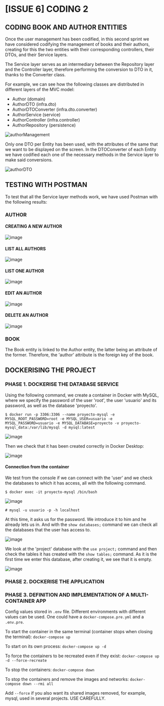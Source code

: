 # [ISSUE 6] CODING 2

## CODING BOOK AND AUTHOR ENTITIES

Once the user management has been codified, in this second sprint we have considered codifying the management of books and their authors, creating for this the two entities with their corresponding controllers, their DTOs, and their Service layers.

The Service layer serves as an intermediary between the Repository layer and the Controller layer, therefore performing the conversion to DTO in it, thanks to the Converter class.

For example, we can see how the following classes are distributed in different layers of the MVC model:
- Author (domain)
- AuthorDTO (infra.dto)
- AuthorDTOConverter (infra.dto.converter)
- AuthorService (service)
- AuthorController (infra.controller)
- AuthorRepository (persistence)

![authorManagement](https://user-images.githubusercontent.com/98974760/212562982-cde63b36-a502-458c-97de-59f5134db5a3.PNG)

Only one DTO per Entity has been used, with the attributes of the same that we want to be displayed on the screen. In the DTOConverter of each Entity we have codified each one of the necessary methods in the Service layer to make said conversions.

![authorDTO](https://user-images.githubusercontent.com/98974760/212562991-cf4f74aa-8527-4d15-bbfe-a8604e0f805a.PNG)

## TESTING WITH POSTMAN

To test that all the Service layer methods work, we have used Postman with the following results:

### AUTHOR

#### CREATING A NEW AUTHOR

![image](https://user-images.githubusercontent.com/98974760/212563205-9d6d553c-b740-4eb8-9a74-58299055879a.png)

#### LIST ALL AUTHORS 

![image](https://user-images.githubusercontent.com/98974760/212563219-3b08bb2f-52f7-46e7-9952-d44ede6ab970.png)

#### LIST ONE AUTHOR

![image](https://user-images.githubusercontent.com/98974760/212563234-c1bab79e-f9a3-47ec-9008-42ba9ce864c3.png)

#### EDIT AN AUTHOR

![image](https://user-images.githubusercontent.com/98974760/212563248-b8534cdd-384a-4cc8-9061-f8a703427b56.png)

#### DELETE AN AUTHOR

![image](https://user-images.githubusercontent.com/98974760/212563260-71e45e15-0b24-422d-b24a-8d69dcd1ddc3.png)


### BOOK

The Book entity is linked to the Author entity, the latter being an attribute of the former. Therefore, the 'author' attribute is the foreign key of the book.


## DOCKERISING THE PROJECT

### PHASE 1. DOCKERISE THE DATABASE SERVICE

Using the following command, we create a container in Docker with MySQL, where we specify the password of the user 'root', the user 'usuario' and its password, as well as the database 'proyecto'.

`$ docker run -p 3306:3306 --name proyecto-mysql -e MYSQL_ROOT_PASSWORD=root -e MYSQL_USER=usuario -e MYSQL_PASSWORD=usuario -e MYSQL_DATABASE=proyecto -v proyecto-mysql_data:/var/lib/mysql -d mysql:latest`

![image](https://user-images.githubusercontent.com/98974760/212563524-d450aa55-2466-4f21-8664-3e00aa695f5f.png)

Then we check that it has been created correctly in Docker Desktop:

![image](https://user-images.githubusercontent.com/98974760/212563536-85cb47b1-1c49-4f44-a987-00bbbdaad149.png)

#### Connection from the container

We test from the console if we can connect with the 'user' and we check the databases to which it has access, all with the following command.

`$ docker exec -it proyecto-mysql /bin/bash`

![image](https://user-images.githubusercontent.com/98974760/212563954-8c61459b-9de9-46de-a1d6-ae526cf24bf3.png)

`# mysql -u usuario -p -h localhost`

At this time, it asks us for the password. We introduce it to him and he already lets us in. And with the `show databases;` command we can check all the databases that the user has access to.

![image](https://user-images.githubusercontent.com/98974760/212563975-4cc318dd-85b8-4fea-820f-9110bb4feb73.png)

We look at the 'project' database with the `use project;` command and then check the tables it has created with the `show tables;` command.
As it is the first time we enter this database, after creating it, we see that it is empty.

![image](https://user-images.githubusercontent.com/98974760/212564081-101e92de-784b-480f-ab49-dcc71c5dd4a6.png)

### PHASE 2. DOCKERISE THE APPLICATION


### PHASE 3. DEFINITION AND IMPLEMENTATION OF A MULTI-CONTAINER APP

Config values stored in ``.env`` file. Different environments with different values can
be used. One could have a ``docker-compose.pre.yml`` and a ``.env.pre``.

To start the container in the same terminal (container stops when closing the terminal):
``docker-compose up``

To start on its own process: ``docker-compose up -d``

To force the containers to be recreated even if they exist:
``docker-compose up -d --force-recreate``

To stop the containers: ``docker-compose down``

To stop the containers and remove the images and networks:
``docker-compose down --rmi all``

Add ``--force`` if you also want its shared images removed,
for example, mysql, used in several projects. USE CAREFULLY.